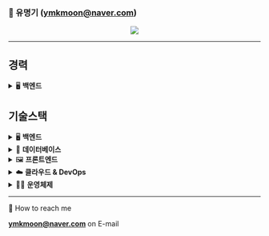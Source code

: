 ### 👋 유명기 **(ymkmoon@naver.com)**

<!--
**ymkmoon/ymkmoon** is a ✨ _special_ ✨ repository because its `README.md` (this file) appears on your GitHub profile.

Here are some ideas to get you started:

- 🔭 I’m currently working on ...
- 🌱 I’m currently learning ...
- 👯 I’m looking to collaborate on ...
- 🤔 I’m looking for help with ...
- 💬 Ask me about ...
- 📫 How to reach me: ...
- 😄 Pronouns: ...
- ⚡ Fun fact: ...
-->

<!-- profile viewers count -->
<div align=center>


![](https://komarev.com/ghpvc/?username=ymkmoon&color=brightgreen)

<!-- [![Hits](https://hits.seeyoufarm.com/api/count/incr/badge.svg?url=https%3A%2F%2Fgithub.com%2Fymkmoon&count_bg=%23BDBDBD&title_bg=%238C8C8C&icon=&icon_color=%23BDBDBD&title=hits&edge_flat=false)](https://hits.seeyoufarm.com) -->

</div>

<!-- Github Stats -->
<!-- [![ymkmoon's github stats](https://github-readme-stats.vercel.app/api?username=ymkmoon&count_private=true&show_icons=true)](https://github.com/ymkmoon/github-readme-stats) -->
<!-- [![Most Used Languages](https://github-readme-stats.vercel.app/api/top-langs/?username=ymkmoon&layout=compact&langs_count=10&hide=css,scss)](https://github.com/ymkmoon/github-readme-stats) -->

<hr>

## 경력

<details>
<summary>🖥️ <strong>백엔드</strong></summary>

- **Java**  
  JPA와 MyBatis를 활용한 RESTful API 개발 경험  
- **Node.js**  
  Express 기반의 서버 구축 및 GraphQL API 개발

</details>


## 기술스택

<details>
<summary>🖥️ <strong>백엔드</strong></summary>

- **Java**  
  JPA와 MyBatis를 활용한 RESTful API 개발 경험  
- **Node.js**  
  Express 기반의 서버 구축 및 GraphQL API 개발

</details>

<details>
<summary>🧱 <strong>데이터베이스</strong></summary>

- **PostgreSQL**, **MySQL**  
  복잡한 쿼리 작성 및 성능 튜닝 경험 보유

</details>

<details>
<summary>🖼️ <strong>프론트엔드</strong></summary>

- **React**  
  상태 관리 및 컴포넌트 기반 UI 개발

</details>

<details>
<summary>☁️ <strong>클라우드 & DevOps</strong></summary>

- **AWS**  
  EC2, S3, CodeDeploy를 활용한 인프라 구성 및 자동 배포  
- **Docker**  
  개발 환경 컨테이너화 및 배포 자동화 경험  
- **Jenkins**  
  CI/CD 파이프라인 구축 및 운영  
- **Nginx**  
  정적 파일 서빙 및 리버스 프록시 설정 경험

</details>

<details>
<summary>🧑‍💻 <strong>운영체제</strong></summary>

- **Linux**  
  CentOS, Rocky Linux, Ubuntu 환경에서의 서버 운영 및 쉘 스크립트 작성 경험

</details>


<hr>

💬 How to reach me

  **ymkmoon@naver.com** on E-mail
